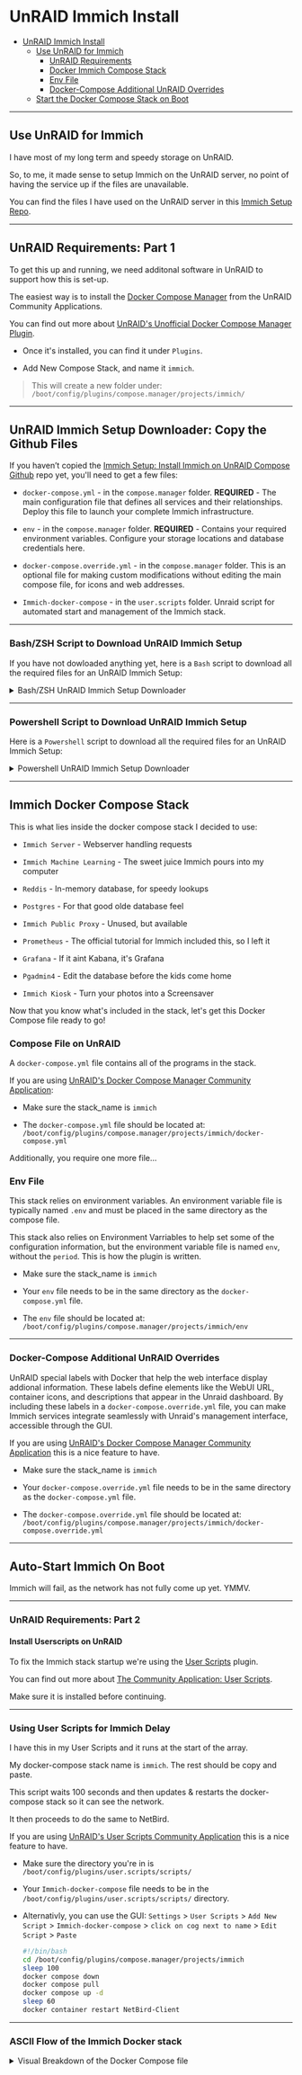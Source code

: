# UnRAID Immich Install

- [UnRAID Immich Install](#unraid-immich-install)
  - [Use UnRAID for Immich](#use-unraid-for-immich)
    - [UnRAID Requirements](#unraid-requirements)
    - [Docker Immich Compose Stack](#docker-immich-compose-stack)
    - [Env File](#env-file)
    - [Docker-Compose Additional UnRAID Overrides](#docker-compose-additional-unraid-overrides)
  - [Start the Docker Compose Stack on Boot](#start-the-docker-compose-stack-on-boot)


* * *

## Use UnRAID for Immich

I have most of my long term and speedy storage on UnRAID. 

So, to me, it made sense to setup Immich on the UnRAID server, no point of having the service up if the files are unavailable.

You can find the files I have used on the UnRAID server in this [Immich Setup Repo](https://github.com/MarcusHoltz/immich-setup/unraid-immich-compose).


* * *

## UnRAID Requirements: Part 1

To get this up and running, we need additonal software in UnRAID to support how this is set-up.

The easiest way is to install the [Docker Compose Manager](https://github.com/dcflachs/plugin-repository/blob/master/compose.manager.xml) from the UnRAID Community Applications.

You can find out more about [UnRAID's Unofficial Docker Compose Manager Plugin](https://forums.unraid.net/topic/114415-plugin-docker-compose-manager).

- Once it's installed, you can find it under `Plugins`.

- Add New Compose Stack, and name it `immich`.

> This will create a new folder under:
`/boot/config/plugins/compose.manager/projects/immich/`


* * *

## UnRAID Immich Setup Downloader: Copy the Github Files

If you haven’t copied the [Immich Setup: Install Immich on UnRAID Compose Github](https://github.com/MarcusHoltz/immich-setup/tree/main/unraid-immich-compose) repo yet, you'll need to get a few files:

- `docker-compose.yml` - in the `compose.manager` folder. **REQUIRED** - The main configuration file that defines all services and their relationships. Deploy this file to launch your complete Immich infrastructure.

- `env` - in the `compose.manager` folder. **REQUIRED** - Contains your required environment variables. Configure your storage locations and database credentials here.

- `docker-compose.override.yml` - in the `compose.manager` folder. This is an optional file for making custom modifications without editing the main compose file, for icons and web addresses.

- `Immich-docker-compose` - in the `user.scripts` folder. Unraid script for automated start and management of the Immich stack.


* * *

### Bash/ZSH Script to Download UnRAID Immich Setup

If you have not dowloaded anything yet, here is a `Bash` script to download all the required files for an UnRAID Immich Setup:


<details>

<summary>Bash/ZSH UnRAID Immich Setup Downloader</summary>  


```bash

BASE_URL="https://raw.githubusercontent.com/MarcusHoltz/immich-setup/main/unraid-immich-compose/" && for file in "user.scripts/scripts/Immich-docker-compose" "compose.manager/projects/immich/docker-compose.yml" "compose.manager/projects/immich/env" "compose.manager/projects/immich/docker-compose.override.yml"; do curl -O "$BASE_URL$file"; done

```

</details>


* * *

### Powershell Script to Download UnRAID Immich Setup

Here is a `Powershell` script to download all the required files for an UnRAID Immich Setup:

<details>

<summary>Powershell UnRAID Immich Setup Downloader</summary>  


```powershell

$BASE_URL="https://raw.githubusercontent.com/MarcusHoltz/immich-setup/main/unraid-immich-compose/"; @("user.scripts/scripts/Immich-docker-compose","compose.manager/projects/immich/docker-compose.yml","compose.manager/projects/immich/env","compose.manager/projects/immich/docker-compose.override.yml") | ForEach-Object { Invoke-WebRequest -Uri "$BASE_URL$_" -OutFile ".\$(Split-Path $_ -Leaf)" }

```

</details>


* * *

## Immich Docker Compose Stack

This is what lies inside the docker compose stack I decided to use:

- `Immich Server` - Webserver handling requests

- `Immich Machine Learning` - The sweet juice Immich pours into my computer

- `Reddis` - In-memory database, for speedy lookups

- `Postgres` - For that good olde database feel

- `Immich Public Proxy` - Unused, but available

- `Prometheus` - The official tutorial for Immich included this, so I left it

- `Grafana` - If it aint Kabana, it's Grafana

- `Pgadmin4` - Edit the database before the kids come home

- `Immich Kiosk` - Turn your photos into a Screensaver

Now that you know what's included in the stack, let's get this Docker Compose file ready to go!



### Compose File on UnRAID

A `docker-compose.yml` file contains all of the programs in the stack.

If you are using [UnRAID's Docker Compose Manager Community Application](https://forums.unraid.net/topic/114415-plugin-docker-compose-manager):

- Make sure the stack_name is `immich`

- The `docker-compose.yml` file should be located at: `/boot/config/plugins/compose.manager/projects/immich/docker-compose.yml`

Additionally, you require one more file... 



### Env File

This stack relies on environment variables. An environment variable file is typically named `.env` and must be placed in the same directory as the compose file.

This stack also relies on Environment Varriables to help set some of the configuration information, but the environment variable file is named `env`, without the `period`. This is how the plugin is written.

- Make sure the stack_name is `immich`

- Your `env` file needs to be in the same directory as the `docker-compose.yml` file.

- The `env` file should be located at: `/boot/config/plugins/compose.manager/projects/immich/env`


* * *

### Docker-Compose Additional UnRAID Overrides

UnRAID special labels with Docker that help the web interface display addional information. These labels define elements like the WebUI URL, container icons, and descriptions that appear in the Unraid dashboard. By including these labels in a `docker-compose.override.yml` file, you can make Immich services integrate seamlessly with Unraid's management interface, accessible through the GUI.

If you are using [UnRAID's Docker Compose Manager Community Application](https://forums.unraid.net/topic/114415-plugin-docker-compose-manager) this is a nice feature to have.

- Make sure the stack_name is `immich`

- Your `docker-compose.override.yml` file needs to be in the same directory as the `docker-compose.yml` file.

- The `docker-compose.override.yml` file should be located at: `/boot/config/plugins/compose.manager/projects/immich/docker-compose.override.yml`


* * *

## Auto-Start Immich On Boot

Immich will fail, as the network has not fully come up yet. YMMV.


* * *

### UnRAID Requirements: Part 2

#### Install Userscripts on UnRAID

To fix the Immich stack startup we're using the [User Scripts](https://github.com/Squidly271/user.scripts/blob/master/plugins/user.scripts.plg) plugin.

You can find out more about [The Community Application: User Scripts](https://forums.unraid.net/topic/48286-plugin-ca-user-scripts/).

Make sure it is installed before continuing.


* * *

### Using User Scripts for Immich Delay

I have this in my User Scripts and it runs at the start of the array.

My docker-compose stack name is `immich`. The rest should be copy and paste.

This script waits 100 seconds and then updates & restarts the docker-compose stack so it can see the network.

It then proceeds to do the same to NetBird. 

If you are using [UnRAID's User Scripts Community Application](https://forums.unraid.net/topic/48286-plugin-ca-user-scripts/) this is a nice feature to have.

- Make sure the directory you're in is `/boot/config/plugins/user.scripts/scripts/`

- Your `Immich-docker-compose` file needs to be in the `/boot/config/plugins/user.scripts/scripts/` directory.

- Alternativly, you can use the GUI: `Settings` > `User Scripts` > `Add New Script` > `Immich-docker-compose` > `click on cog next to name` > `Edit Script` > `Paste`

   ```bash
   #!/bin/bash
   cd /boot/config/plugins/compose.manager/projects/immich
   sleep 100
   docker compose down
   docker compose pull
   docker compose up -d
   sleep 60
   docker container restart NetBird-Client
   ```



* * *

### ASCII Flow of the Immich Docker stack


<details>

<summary>Visual Breakdown of the Docker Compose file</summary>

```text
# Immich Docker Stack Logic Flow

## User Interaction Layer

USER ACCESS POINTS:
┌─────────────────┬──────────────────┬─────────────────┐
│ Web Interface   │ Admin Tools      │ Display Mode    │
│ Port 2283       │ Port 8888        │ Port 3000       │
│ (Photo Mgmt)    │ (DB Admin)       │ (Kiosk)         │
└─────────────────┴──────────────────┴─────────────────┘


## Core Service Dependencies & Execution Flow

### 1. Foundation Services (Start First)

REDIS (172.21.8.113)
├── Function: In-memory caching for speed
├── Health Check: redis-cli ping
└── Status: Always restart

DATABASE (172.21.8.114) 
├── Image: tensorchord/pgvecto-rs:pg14
├── Function: PostgreSQL with vector extensions
├── Environment Variables:
│   ├── POSTGRES_PASSWORD: ${DB_PASSWORD}
│   ├── POSTGRES_USER: ${DB_USERNAME}
│   └── POSTGRES_DB: ${DB_DATABASE_NAME}
├── Volume Mount: ${DB_DATA_LOCATION}:/var/lib/postgresql/data
├── Health Check: pg_isready + checksum validation
└── Command: postgres with vectors.so preload


### 2. Core Processing Services (Start After Dependencies)

IMMICH-SERVER (172.21.8.111:2283)
├── Depends On: redis + database
├── Volume Mounts:
│   ├── ${UPLOAD_LOCATION}:/usr/src/app/upload
│   ├── ${IMPORT_LOCATION}:/usr/src/app/import
│   └── /etc/localtime:/etc/localtime:ro
├── Function: Main web server handling HTTP requests
└── Health Check: Enabled

IMMICH-MACHINE-LEARNING (172.21.8.110)
├── Volume Mount: model-cache:/cache
├── Function: AI processing for photo analysis
├── Network: Internal communication only
└── Health Check: Enabled


## Data Flow Logic

### Photo Upload Process

1. USER UPLOADS → Immich Server (Port 2283)
                       ↓
2. Server writes to → ${UPLOAD_LOCATION} volume
                       ↓
3. Metadata stored → PostgreSQL Database
                       ↓
4. Cache updates → Redis
                       ↓
5. ML analysis → Machine Learning Service


### Photo Import Process

1. Files exist in → ${IMPORT_LOCATION}
                       ↓
2. Server scans → Import directory
                       ↓
3. Processing → Same as upload flow (steps 2-5)


## Monitoring & Administration Stack

### Observability Services

PROMETHEUS (172.21.8.117:9090)
├── Config: ${PRO_DATA_LOCATION}/prometheus.yml
├── Function: Metrics collection
└── Volume: prometheus-data:/prometheus

GRAFANA (172.21.8.118:3000)
├── Function: Metrics visualization
├── Command: -disable-reporting
└── Volume: grafana-data:/var/lib/grafana


### Database Administration

PGADMIN (172.21.8.119:8888)
├── Environment:
│   ├── PGADMIN_DEFAULT_EMAIL: los_emails@gmail.com
│   └── PGADMIN_DEFAULT_PASSWORD: passwardos
├── Function: PostgreSQL web interface
└── Volume: pgadmin-data:/var/lib/pgadmin


## Extended Services

### Public Access

IMMICH-PUBLIC-PROXY (172.21.8.116:3033)
├── Points to: http://172.21.8.111:2283
└── Function: External access proxy


### Kiosk Display Mode

IMMICH-KIOSK (172.21.8.120:3000)
├── API Connection: KIOSK_IMMICH_URL: "http://172.21.8.111:2283"
├── Authentication: KIOSK_IMMICH_API_KEY (from user5@gmail.com)
├── Display Settings:
│   ├── Time: 12-hour format, MM/DD/YYYY
│   ├── Refresh: Every 25 seconds
│   ├── Theme: fade
│   └── Layout: single
├── Content Filtering:
│   ├── Person Filter: 3 specific person IDs
│   ├── Show archived: false
│   └── Album order: random
└── Image Display:
    ├── Fit: contain
    ├── Effect: smart-zoom (120%)
    └── Metadata: owner, album, person, time, date, description, exif, location


## Network Architecture

All services communicate via br0.8 network (172.21.8.0/24)

Service IP Allocation:
├── Machine Learning: .110
├── Immich Server: .111 (main entry point)
├── Redis: .113
├── Database: .114
├── Public Proxy: .116
├── Prometheus: .117
├── Grafana: .118
├── PgAdmin: .119
└── Kiosk: .120


## Configuration Dependencies

Required .env file variables:
├── UPLOAD_LOCATION (photo storage)
├── IMPORT_LOCATION (import source)
├── DB_DATA_LOCATION (database files)
├── PRO_DATA_LOCATION (prometheus config)
├── IMMICH_VERSION (container version)
├── DB_PASSWORD, DB_USERNAME, DB_DATABASE_NAME
└── IMMICH_TELEMETRY_INCLUDE



## Execution Logic Summary

**WHY**: Photo management with AI analysis, monitoring, and display capabilities
**HOW**: Containerized microservices with shared storage and network communication
**FLOW**: Database/Cache → Core Services → Extended Features → User Interfaces
```

</details>
